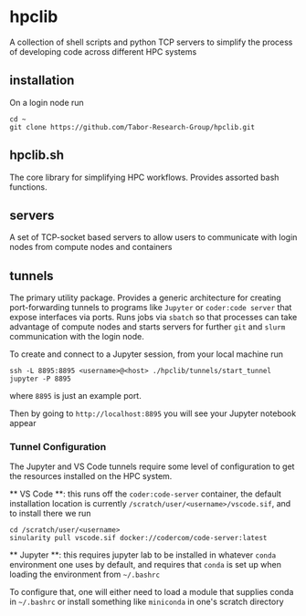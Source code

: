 # hpclib

A collection of shell scripts and python TCP servers to simplify the process of developing code
across different HPC systems

## installation

On a login node run

```commandline
cd ~
git clone https://github.com/Tabor-Research-Group/hpclib.git
```

## hpclib.sh

The core library for simplifying HPC workflows. Provides assorted bash functions.

## servers

A set of TCP-socket based servers to allow users to communicate with login nodes from compute nodes and containers

## tunnels

The primary utility package. Provides a generic architecture for creating port-forwarding tunnels to programs like
`Jupyter` or `coder:code server` that expose interfaces via ports.
Runs jobs via `sbatch` so that processes can take advantage of compute nodes and starts servers for further `git` and
`slurm` communication with the login node.

To create and connect to a Jupyter session, from your local machine run

```commandline
ssh -L 8895:8895 <username>@<host> ./hpclib/tunnels/start_tunnel jupyter -P 8895
```

where `8895` is just an example port.

Then by going to `http://localhost:8895` you will see your Jupyter notebook appear

### Tunnel Configuration

The Jupyter and VS Code tunnels require some level of configuration to get the resources installed on the HPC system.

** VS Code **: this runs off the `coder:code-server` container, the default installation location is currently
`/scratch/user/<username>/vscode.sif`, and to install there we run

```commandline
cd /scratch/user/<username>
sinularity pull vscode.sif docker://codercom/code-server:latest 
```

** Jupyter **: this requires jupyter lab to be installed in whatever `conda` environment one uses by default, and requires
that `conda` is set up when loading the environment from `~/.bashrc`

To configure that, one will either need to load a module that supplies conda in `~/.bashrc` or install something like
`miniconda` in one's scratch directory

